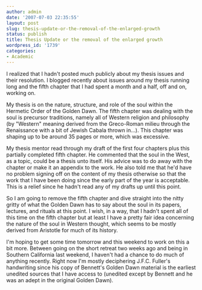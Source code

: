 ```yaml
---
author: admin
date: '2007-07-03 22:35:55'
layout: post
slug: thesis-update-or-the-removal-of-the-enlarged-growth
status: publish
title: Thesis Update or the removal of the enlarged growth
wordpress_id: '1739'
categories:
- Academic
---
```

I realized that I hadn't posted much publicly about my thesis issues and their resolution. I blogged recently about issues around my thesis running long and the fifth chapter that I had spent a month and a half, off and on, working on.

My thesis is on the nature, structure, and role of the soul within the Hermetic Order of the Golden Dawn. The fifth chapter was dealing with the soul is precursor traditions, namely all of Western religion and philosophy (by "Western" meaning derived from the Greco-Roman milieu through the Renaissance with a bit of Jewish Cabala thrown in...). This chapter was shaping up to be around 35 pages or more, which was excessive.

My thesis mentor read through my draft of the first four chapters plus this partially completed fifth chapter. He commented that the soul in the West, as a topic, could be a thesis unto itself. His advice was to do away with the chapter or make it an appendix to the work. He also told me that he'd have no problem signing off on the content of my thesis otherwise so that the work that I have been doing since the early part of the year is acceptable. This is a relief since he hadn't read any of my drafts up until this point.

So I am going to remove the fifth chapter and dive straight into the nitty gritty of what the Golden Dawn has to say about the soul in its papers, lectures, and rituals at this point. I wish, in a way, that I hadn't spent all of this time on the fifth chapter but at least I have a pretty fair idea concerning the nature of the soul in Western thought, which seems to be mostly derived from Aristotle for much of its history.

I'm hoping to get some time tomorrow and this weekend to work on this a bit more. Between going on the short retreat two weeks ago and being in Southern California last weekend, I haven't had a chance to do much of anything recently. Right now I'm mostly deciphering J.F.C. Fuller's handwriting since his copy of Bennett's Golden Dawn material is the earliest unedited sources that I have access to (unedited except by Bennett and he was an adept in the original Golden Dawn).
